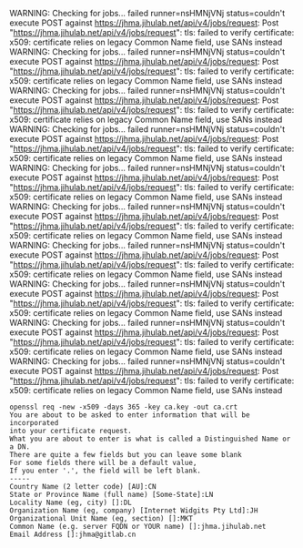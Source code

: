 WARNING: Checking for jobs... failed                runner=nsHMNjVNj status=couldn't execute POST against https://jhma.jihulab.net/api/v4/jobs/request: Post "https://jhma.jihulab.net/api/v4/jobs/request": tls: failed to verify certificate: x509: certificate relies on legacy Common Name field, use SANs instead
WARNING: Checking for jobs... failed                runner=nsHMNjVNj status=couldn't execute POST against https://jhma.jihulab.net/api/v4/jobs/request: Post "https://jhma.jihulab.net/api/v4/jobs/request": tls: failed to verify certificate: x509: certificate relies on legacy Common Name field, use SANs instead
WARNING: Checking for jobs... failed                runner=nsHMNjVNj status=couldn't execute POST against https://jhma.jihulab.net/api/v4/jobs/request: Post "https://jhma.jihulab.net/api/v4/jobs/request": tls: failed to verify certificate: x509: certificate relies on legacy Common Name field, use SANs instead
WARNING: Checking for jobs... failed                runner=nsHMNjVNj status=couldn't execute POST against https://jhma.jihulab.net/api/v4/jobs/request: Post "https://jhma.jihulab.net/api/v4/jobs/request": tls: failed to verify certificate: x509: certificate relies on legacy Common Name field, use SANs instead
WARNING: Checking for jobs... failed                runner=nsHMNjVNj status=couldn't execute POST against https://jhma.jihulab.net/api/v4/jobs/request: Post "https://jhma.jihulab.net/api/v4/jobs/request": tls: failed to verify certificate: x509: certificate relies on legacy Common Name field, use SANs instead
WARNING: Checking for jobs... failed                runner=nsHMNjVNj status=couldn't execute POST against https://jhma.jihulab.net/api/v4/jobs/request: Post "https://jhma.jihulab.net/api/v4/jobs/request": tls: failed to verify certificate: x509: certificate relies on legacy Common Name field, use SANs instead
WARNING: Checking for jobs... failed                runner=nsHMNjVNj status=couldn't execute POST against https://jhma.jihulab.net/api/v4/jobs/request: Post "https://jhma.jihulab.net/api/v4/jobs/request": tls: failed to verify certificate: x509: certificate relies on legacy Common Name field, use SANs instead
WARNING: Checking for jobs... failed                runner=nsHMNjVNj status=couldn't execute POST against https://jhma.jihulab.net/api/v4/jobs/request: Post "https://jhma.jihulab.net/api/v4/jobs/request": tls: failed to verify certificate: x509: certificate relies on legacy Common Name field, use SANs instead
WARNING: Checking for jobs... failed                runner=nsHMNjVNj status=couldn't execute POST against https://jhma.jihulab.net/api/v4/jobs/request: Post "https://jhma.jihulab.net/api/v4/jobs/request": tls: failed to verify certificate: x509: certificate relies on legacy Common Name field, use SANs instead
WARNING: Checking for jobs... failed                runner=nsHMNjVNj status=couldn't execute POST against https://jhma.jihulab.net/api/v4/jobs/request: Post "https://jhma.jihulab.net/api/v4/jobs/request": tls: failed to verify certificate: x509: certificate relies on legacy Common Name field, use SANs instead





```
openssl req -new -x509 -days 365 -key ca.key -out ca.crt
You are about to be asked to enter information that will be incorporated
into your certificate request.
What you are about to enter is what is called a Distinguished Name or a DN.
There are quite a few fields but you can leave some blank
For some fields there will be a default value,
If you enter '.', the field will be left blank.
-----
Country Name (2 letter code) [AU]:CN
State or Province Name (full name) [Some-State]:LN
Locality Name (eg, city) []:DL
Organization Name (eg, company) [Internet Widgits Pty Ltd]:JH
Organizational Unit Name (eg, section) []:MKT
Common Name (e.g. server FQDN or YOUR name) []:jhma.jihulab.net
Email Address []:jhma@gitlab.cn
```

